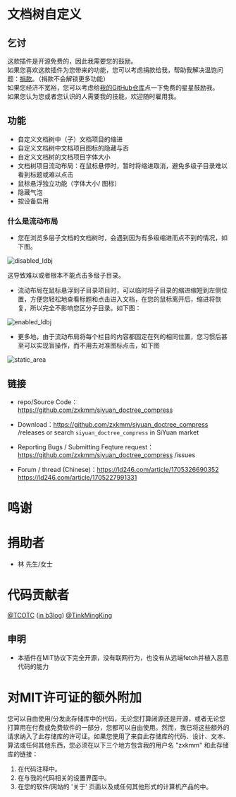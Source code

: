 # 文档树自定义

## 乞讨
这款插件是开源免费的，因此我需要您的鼓励。  
如果您喜欢这款插件为您带来的功能，您可以考虑捐款给我，帮助我解决温饱问题：[捐款](https://pipe.b3log.org/blogs/zxkmm/articles/2025/02/08/1738993480704)。（捐款不会解锁更多功能）  
如果您经济不宽裕，您可以考虑给[我的GitHub仓库](https://github.com/zxkmm/siyuan_doctree_compress)点一下免费的星星鼓励我。  
如果您认为您或者您认识的人需要我的技能，欢迎随时雇用我。  

## 功能
 - 自定义文档树中（子）文档项目的缩进
 - 自定义文档树中文档项目图标的隐藏与否
 - 自定义文档树的文档项目字体大小
 - 文档树项目流动布局：在鼠标悬停时，暂时将缩进取消，避免多级子目录难以看到标题或难以点击
 - 鼠标悬浮独立功能（字体大小/ 图标）
 - 隐藏气泡
 - 按设备启用

### 什么是流动布局
- 您在浏览多层子文档的文档树时，会遇到因为有多级缩进而点不到的情况，如下图。  

![disabled_ldbj](https://tvax3.sinaimg.cn/large/0089YRx6gy1hlvq5zs9xzj30cy0fctay.jpg)


这导致难以或者根本不能点击多级子目录。   
- 流动布局在鼠标悬浮到子目录项目时，可以临时将子目录的缩进缩短到左侧位置，方便您轻松地查看标题和点击进入文档，在您的鼠标离开后，缩进将恢复，所以完全不影响您区分子目录。如下图：

![enabled_ldbj](https://tvax4.sinaimg.cn/large/0089YRx6gy1hlvqad31rwg309e08mh65.gif)   

- 更多地，由于流动布局将每个栏目的内容都固定在列的相同位置，您习惯后甚至可以实现盲操作，而不用去对准图标点击，如下图

![static_area](https://tvax3.sinaimg.cn/large/0089YRx6gy1hlvq6uhx16j30z00oik89.jpg)   

## 链接
 - repo/Source Code：https://github.com/zxkmm/siyuan_doctree_compress 

 - Download：https://github.com/zxkmm/siyuan_doctree_compress /releases or search `siyuan_doctree_compress` in SiYuan market

 - Reporting Bugs / Submitting Feqture request：https://github.com/zxkmm/siyuan_doctree_compress /issues

 - Forum / thread (Chinese)：https://ld246.com/article/1705326690352 https://ld246.com/article/1705227991331

# 鸣谢
# 捐助者
- 林 先生/女士

# 代码贡献者
[@TCOTC](https://github.com/TCOTC)   ([in b3log](https://ld246.com/member/a2930610542))
[@TinkMingKing](https://github.com/TinkMingKing)


## 申明
 - 本插件在MIT协议下完全开源，没有联网行为，也没有从远端fetch并植入恶意代码的能力

# 对MIT许可证的额外附加

您可以自由使用/分发此存储库中的代码，无论您打算闭源还是开源，或者无论您打算用在付费或免费软件的一部分，您都可以自由使用。然而，我已将这些额外的请求纳入了此存储库的许可证。如果您使用了来自此存储库的代码、设计、文本、算法或任何其他东西，您必须在以下三个地方包含我的用户名 "zxkmm" 和此存储库的链接：

1. 在代码注释中。
2. 在与我的代码相关的设置界面中。
3. 在您的软件/网站的 '关于' 页面以及或任何其他形式的计算机产品的中。
